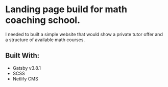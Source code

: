 <h1>Landing page build for math coaching school.</h1>
<p>I needed to built a simple website that would show a private tutor offer and a structure of available math courses.</p>
<h2>Built With:</h2>
  <ul>
    <li>Gatsby v3.8.1</li>
    <li>SCSS</li>
    <li>Netlify CMS</li>
  </ul>
